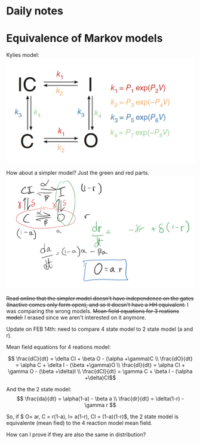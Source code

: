 # Daily notes
# Equivalence of Markov models 
Kylies model:  
![Model](figures/Kylie_model.png)

How about a simpler model? Just the green and red parts. 
![Model](figures/2021-01-27_GMmeeting.png)

~~Read online that the simpler model doesn't have independence on the gates (Inactive comes only form open), and so it doesn't have a HH equivalent.~~ I was comparing the wrong models. 
~~Mean field equations for 3 reations model:~~ I erased since we aren't interested on it anymore.

Update on FEB 14th: need to compare 4 state model to 2 state model (a and r).

Mean field equations for 4 reations model:

$$ \frac{dC}{dt} = \delta CI + \beta O - (\alpha +\gamma)C \\
 \frac{dO}{dt} = \alpha C + \delta I - (\beta +\gamma)O \\
 \frac{dI}{dt} = \alpha CI + \gamma O - (\beta +\delta)I \\
 \frac{dCI}{dt} = \gamma C + \beta I - (\alpha +\delta)CI$$

And the the 2 state model:
$$ \frac{da}{dt} = \alpha(1-a) - \beta a \\ 
\frac{dr}{dt} = \delta(1-r) - \gamma r $$

So, if $ O= ar, C = r(1-a), I= a(1-r), CI = (1-a)(1-r)$, the 2 state model is equivalente (mean fied) to the 4 reaction model mean field.

How can I prove if they are also the same in distribution?





